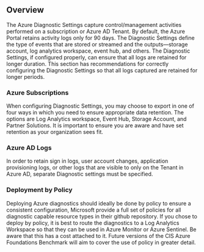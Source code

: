 ## Overview

The Azure Diagnostic Settings capture control/management activities performed on a subscription or Azure AD Tenant. By default, the Azure Portal retains activity logs only for 90 days. The Diagnostic Settings define the type of events that are stored or streamed and the outputs—storage account, log analytics workspace, event hub, and others. The Diagnostic Settings, if configured properly, can ensure that all logs are retained for longer duration. This section has recommendations for correctly configuring the Diagnostic Settings so that all logs captured are retained for longer periods.

### Azure Subscriptions

When configuring Diagnostic Settings, you may choose to export in one of four ways in which you need to ensure appropriate data retention. The options are Log Analytics workspace, Event Hub, Storage Account, and Partner Solutions. It is important to ensure you are aware and have set retention as your organization sees fit.

### Azure AD Logs

In order to retain sign in logs, user account changes, application provisioning logs, or other logs that are visible to only on the Tenant in Azure AD, separate Diagnostic settings must be specified.

### Deployment by Policy

Deploying Azure diagnostics should ideally be done by policy to ensure a consistent configuration, Microsoft provide a full set of policies for all diagnostic capable resource types in their github repository. If you chose to deploy by policy, it is best to route the diagnostics to a Log Analytics Workspace so that they can be used in Azure Monitor or Azure Sentinel. Be aware that this has a cost attached to it. Future versions of the CIS Azure Foundations Benchmark will aim to cover the use of policy in greater detail.

